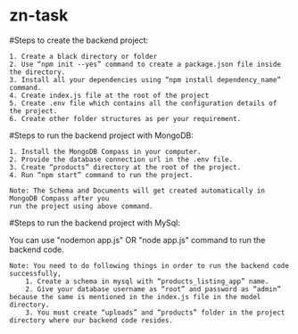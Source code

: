 # zn-task

#Steps to create the backend project:
	
	1. Create a black directory or folder
	2. Use “npm init --yes” command to create a package.json file inside the directory.
	3. Install all your dependencies using “npm install dependency_name” command.
	4. Create index.js file at the root of the project
	5. Create .env file which contains all the configuration details of the project. 
	6. Create other folder structures as per your requirement.



#Steps to run the backend project with MongoDB:

	1. Install the MongoDB Compass in your computer.
	2. Provide the database connection url in the .env file. 
	3. Create “products” directory at the root of the project. 
	4. Run “npm start” command to run the project.
	
	Note: The Schema and Documents will get created automatically in MongoDB Compass after you 
	run the project using above command. 


#Steps to run the backend project with MySql:

You can use "nodemon app.js" OR "node app.js" command to run the backend code.
	
	
	Note: You need to do following things in order to run the backend code successfully,
		1. Create a schema in mysql with “products_listing_app” name.
		2. Give your database username as “root” and password as “admin” because the same is mentioned in the index.js file in the model directory.
		3. You must create “uploads” and “products” folder in the project directory where our backend code resides.
